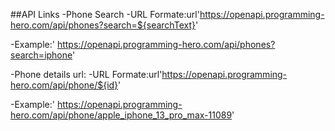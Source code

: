 ##API Links
-Phone Search
-URL Formate:url'https://openapi.programming-hero.com/api/phones?search=${searchText}'

-Example:' https://openapi.programming-hero.com/api/phones?search=iphone'


-Phone details url:
-URL Formate:url'https://openapi.programming-hero.com/api/phone/${id}'

-Example:'  https://openapi.programming-hero.com/api/phone/apple_iphone_13_pro_max-11089'